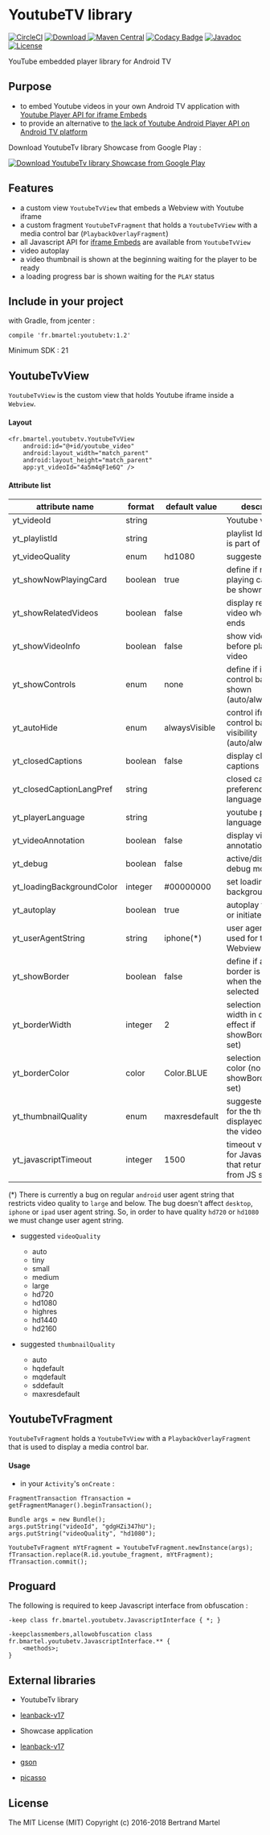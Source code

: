# YoutubeTV library

[![CircleCI](https://img.shields.io/circleci/project/bertrandmartel/youtubetv.svg?maxAge=2592000?style=plastic)](https://circleci.com/gh/bertrandmartel/youtubetv) 
[![Download](https://api.bintray.com/packages/bertrandmartel/maven/youtubetv/images/download.svg) ](https://bintray.com/bertrandmartel/maven/youtubetv/_latestVersion)
[![Maven Central](https://maven-badges.herokuapp.com/maven-central/fr.bmartel/youtubetv/badge.svg)](https://maven-badges.herokuapp.com/maven-central/fr.bmartel/youtubetv)
[![Codacy Badge](https://api.codacy.com/project/badge/Grade/6dda219f0bf549058b6ba464311ec738)](https://www.codacy.com/app/bertrandmartel/youtubetv?utm_source=github.com&amp;utm_medium=referral&amp;utm_content=bertrandmartel/youtubetv&amp;utm_campaign=Badge_Grade)
[![Javadoc](http://javadoc-badge.appspot.com/fr.bmartel/youtubetv.svg?label=javadoc)](http://javadoc-badge.appspot.com/fr.bmartel/youtubetv)
[![License](http://img.shields.io/:license-mit-blue.svg)](LICENSE.md)

YouTube embedded player library for Android TV

## Purpose

* to embed Youtube videos in your own Android TV application with [Youtube Player API for iframe Embeds](https://developers.google.com/youtube/iframe_api_reference)
* to provide an alternative to [the lack of Youtube Android Player API on Android TV platform](https://code.google.com/p/gdata-issues/issues/detail?id=6998)

Download YoutubeTv library Showcase from Google Play :
 
[![Download YoutubeTv library Showcase from Google Play](http://www.android.com/images/brand/android_app_on_play_large.png)](https://play.google.com/store/apps/details?id=fr.bmartel.youtubetv.showcase)

## Features

* a custom view `YoutubeTvView` that embeds a Webview with Youtube iframe
* a custom fragment `YoutubeTvFragment` that holds a `YoutubeTvView` with a media control bar (`PlaybackOverlayFragment`)
* all Javascript API for [iframe Embeds](https://developers.google.com/youtube/iframe_api_reference) are available from `YoutubeTvView`
* video autoplay
* a video thumbnail is shown at the beginning waiting for the player to be ready
* a loading progress bar is shown waiting for the `PLAY` status

## Include in your project

with Gradle, from jcenter :
```
compile 'fr.bmartel:youtubetv:1.2'
```

Minimum SDK : 21

## YoutubeTvView

`YoutubeTvView` is the custom view that holds Youtube iframe inside a `Webview`.

#### Layout

```
<fr.bmartel.youtubetv.YoutubeTvView
    android:id="@+id/youtube_video"
    android:layout_width="match_parent"
    android:layout_height="match_parent"
    app:yt_videoId="4a5m4qF1e6Q" />
```

#### Attribute list

| attribute name |  format     | default value |  description   |
|----------------|-------------|---------------|----------------|
| yt_videoId        | string      |               | Youtube video Id |
| yt_playlistId     | string      |               | playlist Id (if video is part of a playlist) |
| yt_videoQuality   | enum        |    hd1080     | suggested quality |
| yt_showNowPlayingCard | boolean |     true      | define if now playing card must be shown or not |
| yt_showRelatedVideos | boolean  |     false     | display related video when video ends |
| yt_showVideoInfo    | boolean  |      false     | show video info before playing video |
| yt_showControls   | enum |            none      | define if iframe control bar is shown (auto/always/none) |
| yt_autoHide  | enum | alwaysVisible | control iframe control bar visibility (auto/always/none) |
| yt_closedCaptions | boolean | false  | display closed captions |
| yt_closedCaptionLangPref | string |  | closed captions preference language |
| yt_playerLanguage | string |  | youtube player language |
| yt_videoAnnotation | boolean | false | display video annotations |
| yt_debug | boolean | false | active/disactive debug mode |
| yt_loadingBackgroundColor | integer | #00000000 | set loading background color |
| yt_autoplay | boolean | true | autoplay the video or initiate on click |
| yt_userAgentString | string | iphone(*) | user agent string used for the Webview | 
| yt_showBorder | boolean | false | define if a thin border is shown when the View is selected |
| yt_borderWidth | integer | 2 | selection border width in dp (no effect if showBorder not set) |
| yt_borderColor | color | Color.BLUE | selection border color (no effect if showBorder not set)
| yt_thumbnailQuality | enum |  maxresdefault | suggested quality for the thumbnail displayed before the video plays | 
| yt_javascriptTimeout | integer | 1500 | timeout value in ms for Javascript API that return values from JS side |

(*) There is currently a bug on regular `android` user agent string that restricts video quality to `large` and below. The bug doesn't affect `desktop`, `iphone` or `ipad` user agent string. So, in order to have quality `hd720` or `hd1080` we must change user agent string.

* suggested `videoQuality`

  * auto
  * tiny
  * small
  * medium
  * large
  * hd720
  * hd1080
  * highres
  * hd1440
  * hd2160

* suggested `thumbnailQuality`

  * auto
  * hqdefault
  * mqdefault
  * sddefault
  * maxresdefault

## YoutubeTvFragment

`YoutubeTvFragment` holds a `YoutubeTvView` with a `PlaybackOverlayFragment` that is used to display a media control bar.

#### Usage

* in your `Activity`'s `onCreate` : 

```
FragmentTransaction fTransaction = getFragmentManager().beginTransaction();

Bundle args = new Bundle();
args.putString("videoId", "gdgHZi347hU");
args.putString("videoQuality", "hd1080");

YoutubeTvFragment mYtFragment = YoutubeTvFragment.newInstance(args);
fTransaction.replace(R.id.youtube_fragment, mYtFragment);
fTransaction.commit();
```

## Proguard

The following is required to keep Javascript interface from obfuscation :
```
-keep class fr.bmartel.youtubetv.JavascriptInterface { *; }

-keepclassmembers,allowobfuscation class fr.bmartel.youtubetv.JavascriptInterface.** {
    <methods>;
}
```

## External libraries

* YoutubeTv library
 * [leanback-v17](https://developer.android.com/reference/android/support/v17/leanback/package-summary.html)

* Showcase application
 * [leanback-v17](https://developer.android.com/reference/android/support/v17/leanback/package-summary.html)
 * [gson](https://github.com/google/gson)
 * [picasso](https://github.com/square/picasso)

## License

The MIT License (MIT) Copyright (c) 2016-2018 Bertrand Martel